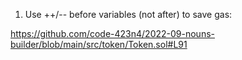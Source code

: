1. Use ++/-- before variables (not after) to save gas:

https://github.com/code-423n4/2022-09-nouns-builder/blob/main/src/token/Token.sol#L91